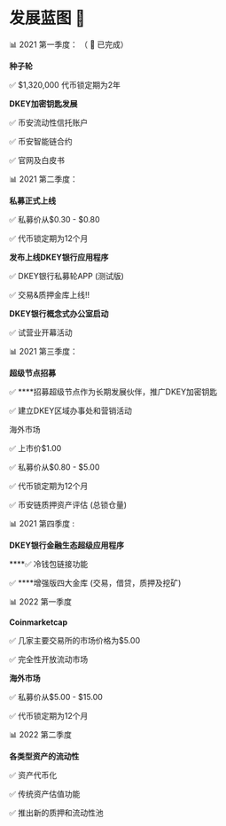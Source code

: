 # 发展蓝图 📝

📊 2021 第一季度： （ 💯 已完成）

**种子轮** 

✅ $1,320,000 代币锁定期为2年

**DKEY加密钥匙发展** 

✅ 币安流动性信托账户 

✅ 币安智能链合约 

✅ 官网及白皮书



📊 2021 第二季度：

**私募正式上线** 

✅ 私募价从$0.30 - $0.80 

✅ 代币锁定期为12个月

**发布上线DKEY银行应用程序**

✅ DKEY银行私募轮APP \(测试版\) 

✅ 交易&质押金库上线!!

**DKEY银行概念式办公室启动** 

✅ 试营业开幕活动



📊 2021 第三季度：

**超级节点招募** 

✅ ****招募超级节点作为长期发展伙伴，推广DKEY加密钥匙 

✅ 建立DKEY区域办事处和营销活动

海外市场 

✅ 上市价$1.00 

✅ 私募价从$0.80 - $5.00 

✅ 代币锁定期为12个月 

✅ 币安链质押资产评估 \(总锁仓量\)



📊 2021 第四季度 :

**DKEY银行金融生态超级应用程序** 

\*\*\*\*✅ 冷钱包链接功能 

✅ ****增强版四大金库 \(交易，借贷，质押及挖矿\)



📊 2022 第一季度

**Coinmarketcap** 

✅ 几家主要交易所的市场价格为$5.00 

✅ 完全性开放流动市场

**海外市场** 

✅ 私募价从$5.00 - $15.00 

✅ 代币锁定期为12个月



📊 2022 第二季度

**各类型资产的流动性** 

✅ 资产代币化 

✅ 传统资产估值功能 

✅ 推出新的质押和流动性池

